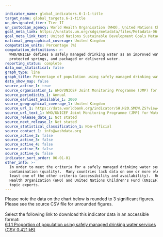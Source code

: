 ```yaml
---

indicator_name: global_indicators.6-1-1-title
target_name: global_targets.6-1-title
un_designated_tier: Tier II
un_custodian_agency: World Health Organisation (WHO), United Nations Children's Fund (UNICEFF)
goal_meta_link: https://unstats.un.org/sdgs/metadata/files/Metadata-06-01-01.pdf
goal_meta_link_text: United Nations Sustainable Development Goals Metadata (PDF 224 KB)
national_geographical_coverage: United Kingdom
computation_units: Percentage (%)
computation_definitions: >-
  WHO/UNICEF defines a safely managed drinking water as an improved water source that is accessible on premises, available when needed and free from faecal and priority chemical contamination.  Improved water sources include - piped water, boreholes or tubewells, protected dug wells,
  protected springs, and packaged or delivered water.
reporting_status: complete
data_non_statistical: false
graph_type: line
graph_title: Percentage of population using safely managed drinking water services (%)
data_show_map: false
source_active_1: true
source_organisation_1: WHO/UNICEF Joint Monitoring Programme (JMP) for Water Supply, Sanitation and Hygiene 
source_periodicity_1: Annual
source_earliest_available_1: 2000
source_geographical_coverage_1: United Kingdom
source_url_1: https://data.worldbank.org/indicator/SH.H2O.SMDW.ZS?view=map
source_url_text_1: WHO/UNICEF Joint Monitoring Programme (JMP) for Water Supply, Sanitation and Hygiene 
source_release_date_1: Not stated
source_next_release_1: Not stated
source_statistical_classification_1: Non-official
source_contact_1: info@washdata.org
source_active_2: false
source_active_3: false
source_active_4: false
source_active_5: false
source_active_6: false
indicator_sort_order: 06-01-01
other_info: >-
  In order to meet the criteria for a safely managed drinking water service, an improved water source should meet three criteria - it should be accessible on the premises (accessibility), water should be available when needed (availability), and the water supplied should be free from
  contamination (quality).  Many countries lack data on one or more elements of safely managed drinking water.  The WHO/UNICEF Joint Monitoring Programme for Water Supply, Sanitation and Hygiene (JMP) provide national estimates only when data are available on drinking water quality and at
  least one of the other criteria (accessibility and availability).  Regional and income group estimates are made when data are available for at least 30 percent of the population. Data on drinking water, sanitation and hygiene are produced by the Joint Monitoring Programme of the World
  Health Organization (WHO) and United Nations Children's Fund (UNICEF) based on administrative sources, national censuses and nationally representative household surveys. Data follows the UN specification for this indicator. This indicator has not been identified in collaboration with
  topic experts.
---
```

Please note the data on the chart below is rounded to 3 significant figures. Please see the source CSV file for unrounded figures.<br><br>Select the following link to download this indicator data in an accessible format:<br>[6.1.1 Proportion of population using safely managed drinking water services (CSV 0.421 kB)](https://sustainabledevelopment-uk.github.io/sdg-data/data/6-1-1.csv)